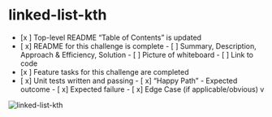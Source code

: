# linked-list-kth

- [x ] Top-level README “Table of Contents” is updated
- [ x] README for this challenge is complete
       - [ ] Summary, Description, Approach & Efficiency, Solution
       - [ ] Picture of whiteboard
       - [ ] Link to code
- [x ] Feature tasks for this challenge are completed
- [ x] Unit tests written and passing
       - [ x] “Happy Path” - Expected outcome
       - [ x] Expected failure
       - [ x] Edge Case (if applicable/obvious)
v

![linked-list-kth](<Screenshot 2024-05-07 at 10.05.30 PM.png>)
